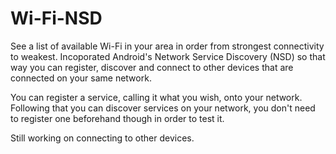 # Wi-Fi-NSD
See a list of available Wi-Fi in your area in order from strongest connectivity to weakest. Incoporated Android's Network Service Discovery (NSD) so that way you can register, discover and connect to other devices that are connected on your same network.

You can register a service, calling it what you wish, onto your network. Following that you can discover services on your network, you don't need to register one beforehand though in order to test it. 

Still working on connecting to other devices.
